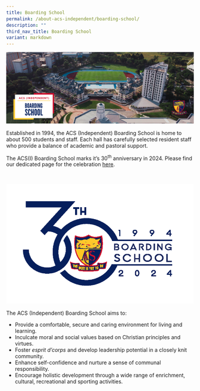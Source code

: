 ```yaml
---
title: Boarding School
permalink: /about-acs-independent/boarding-school/
description: ""
third_nav_title: Boarding School
variant: markdown
---
```

![](/images/About%20ACS(I)/Boarding%20School/ACSI-Boarding-School-banner.png)

Established in 1994, the ACS (Independent) Boarding School is home to about 500 students and staff. Each hall has carefully selected resident staff who provide a balance of academic and pastoral support.

<p>The ACS(I) Boarding School marks it’s 30<sup>th</sup> anniversary in 2024. Please find our dedicated page for the celebration <a href="https://www.acsibsch30thanniversary.com/">here</a>.</p>
<p>&nbsp;</p>
<p><a href="https://www.acsibsch30thanniversary.com/"><img alt="" src="/images/30th_boarding_logo.png"></a></p>

The ACS (Independent) Boarding School aims to:

*   Provide a comfortable, secure and caring environment for living and learning.
*   Inculcate moral and social values based on Christian principles and virtues.
*   Foster&nbsp;_esprit d’corps_&nbsp;and develop leadership potential in a closely knit community.
*   Enhance self-confidence and nurture a sense of communal responsibility.
*   Encourage holistic development through a wide range of enrichment, cultural, recreational and sporting activities.